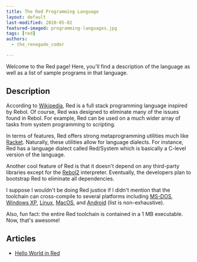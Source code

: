 ```yaml
---
title: The Red Programming Language
layout: default
last-modified: 2020-05-02
featured-imaged: programming-languages.jpg
tags: [red]
authors:
  - the_renegade_coder

---
```


Welcome to the Red page! Here, you'll find a description of the language as well as a list of sample programs in that language.

## Description

According to [Wikipedia][1], Red is a full stack programming language 
inspired by Rebol. Of course, Red was designed to eliminate many of the 
issues found in Rebol. For example, Red can be used on a much wider array 
of tasks from system programming to scripting.

In terms of features, Red offers strong metaprogramming utilities much 
like [Racket][2]. Naturally, these utilities allow for language dialects. 
For instance, Red has a language dialect called Red/System which is basically 
a C-level version of the language.

Another cool feature of Red is that it doesn't depend on any third-party 
libraries except for the [Rebol2][3] interpreter. Eventually, the developers 
plan to bootstrap Red to eliminate all dependencies.

I suppose I wouldn't be doing Red justice if I didn't mention that the
toolchain can cross-compile to several platforms including [MS-DOS][4], [Windows XP][5], 
[Linux][6], [MacOS][7], and [Android][8] (list is non-exhaustive).

Also, fun fact: the entire Red toolchain is contained in a 1 MB executable. 
Now, that's awesome!

[1]: https://en.wikipedia.org/wiki/Red_(programming_language)
[2]: https://racket-lang.org/
[3]: https://en.wikipedia.org/wiki/Rebol
[4]: https://en.wikipedia.org/wiki/MS-DOS
[5]: https://en.wikipedia.org/wiki/Windows_XP
[6]: https://en.wikipedia.org/wiki/Linux
[7]: https://en.wikipedia.org/wiki/MacOS
[8]: https://en.wikipedia.org/wiki/Android_(operating_system)


## Articles

- [Hello World in Red](https://rzuckerm.github.io/sample-programs-website-copy/projects/hello-world/red)